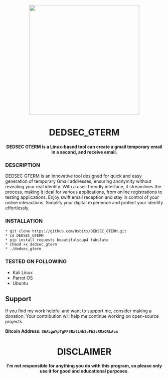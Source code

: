 

<p align="center">
<img src="https://media1.giphy.com/media/v1.Y2lkPTc5MGI3NjExM2c5cGhyeDllZzlmZGwxcWFzaTZuMXprN2tuMTlmYmtzODg2aDRyaSZlcD12MV9pbnRlcm5hbF9naWZfYnlfaWQmY3Q9Zw/26ufoD2nuzU15OkY8/giphy.gif", width="350", height="350">
</p>

<h1 align="center">DEDSEC_GTERM </h1>
<h4 align="center">DEDSEC GTERM is a Linux-based tool can create a gmail temporary email in a second, and receive email.</h4>

### DESCRIPTION
DEDSEC GTERM is an innovative tool designed for quick and easy generation of temporary Gmail addresses, ensuring anonymity without revealing your real identity. With a user-friendly interface, it streamlines the process, making it ideal for various applications, from online registrations to testing applications. Enjoy swift email reception and stay in control of your online interactions. Simplify your digital experience and protect your identity effortlessly.

### INSTALLATION
    * git clone https://github.com/0xbitx/DEDSEC_GTERM.git
    * cd DEDSEC_GTERM
    * pip install requests beautifulsoup4 tabulate
    * chmod +x dedsec_gterm
    * ./dedsec_gterm

### TESTED ON FOLLOWING
* Kali Linux 
* Parrot OS 
* Ubuntu

## Support

If you find my work helpful and want to support me, consider making a donation. Your contribution will help me continue working on open-source projects.

**Bitcoin Address: `36ALguYpTgFF3RztL4h2uFb3cRMzQALAcm`**

<h1 align="center"> DISCLAIMER </h1>

<h4 align="center">I'm not responsible for anything you do with this program, so please only use it for good and educational purposes. </h4>




